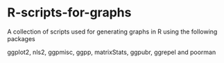 # R-scripts-for-graphs
A collection of scripts used for generating graphs in R using the following packages

ggplot2, nls2, ggpmisc, ggpp, matrixStats, ggpubr, ggrepel and poorman
